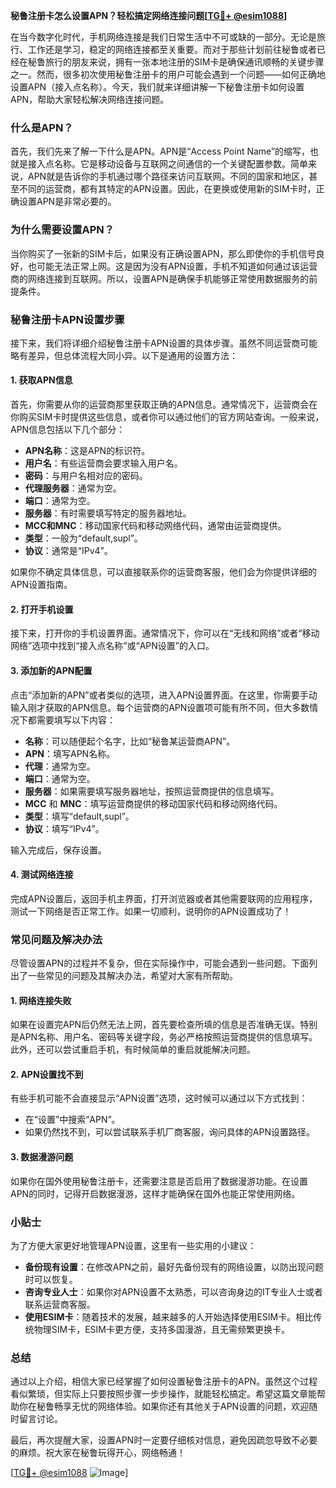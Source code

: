 **秘鲁注册卡怎么设置APN？轻松搞定网络连接问题[[TG💪+ @esim1088](https://t.me/s/esim1088)]**

在当今数字化时代，手机网络连接是我们日常生活中不可或缺的一部分。无论是旅行、工作还是学习，稳定的网络连接都至关重要。而对于那些计划前往秘鲁或者已经在秘鲁旅行的朋友来说，拥有一张本地注册的SIM卡是确保通讯顺畅的关键步骤之一。然而，很多初次使用秘鲁注册卡的用户可能会遇到一个问题——如何正确地设置APN（接入点名称）。今天，我们就来详细讲解一下秘鲁注册卡如何设置APN，帮助大家轻松解决网络连接问题。

### 什么是APN？

首先，我们先来了解一下什么是APN。APN是“Access Point Name”的缩写，也就是接入点名称。它是移动设备与互联网之间通信的一个关键配置参数。简单来说，APN就是告诉你的手机通过哪个路径来访问互联网。不同的国家和地区，甚至不同的运营商，都有其特定的APN设置。因此，在更换或使用新的SIM卡时，正确设置APN是非常必要的。

### 为什么需要设置APN？

当你购买了一张新的SIM卡后，如果没有正确设置APN，那么即使你的手机信号良好，也可能无法正常上网。这是因为没有APN设置，手机不知道如何通过该运营商的网络连接到互联网。所以，设置APN是确保手机能够正常使用数据服务的前提条件。

### 秘鲁注册卡APN设置步骤

接下来，我们将详细介绍秘鲁注册卡APN设置的具体步骤。虽然不同运营商可能略有差异，但总体流程大同小异。以下是通用的设置方法：

#### 1. 获取APN信息

首先，你需要从你的运营商那里获取正确的APN信息。通常情况下，运营商会在你购买SIM卡时提供这些信息，或者你可以通过他们的官方网站查询。一般来说，APN信息包括以下几个部分：

- **APN名称**：这是APN的标识符。
- **用户名**：有些运营商会要求输入用户名。
- **密码**：与用户名相对应的密码。
- **代理服务器**：通常为空。
- **端口**：通常为空。
- **服务器**：有时需要填写特定的服务器地址。
- **MCC和MNC**：移动国家代码和移动网络代码，通常由运营商提供。
- **类型**：一般为“default,supl”。
- **协议**：通常是“IPv4”。

如果你不确定具体信息，可以直接联系你的运营商客服，他们会为你提供详细的APN设置指南。

#### 2. 打开手机设置

接下来，打开你的手机设置界面。通常情况下，你可以在“无线和网络”或者“移动网络”选项中找到“接入点名称”或“APN设置”的入口。

#### 3. 添加新的APN配置

点击“添加新的APN”或者类似的选项，进入APN设置界面。在这里，你需要手动输入刚才获取的APN信息。每个运营商的APN设置项可能有所不同，但大多数情况下都需要填写以下内容：

- **名称**：可以随便起个名字，比如“秘鲁某运营商APN”。
- **APN**：填写APN名称。
- **代理**：通常为空。
- **端口**：通常为空。
- **服务器**：如果需要填写服务器地址，按照运营商提供的信息填写。
- **MCC** 和 **MNC**：填写运营商提供的移动国家代码和移动网络代码。
- **类型**：填写“default,supl”。
- **协议**：填写“IPv4”。

输入完成后，保存设置。

#### 4. 测试网络连接

完成APN设置后，返回手机主界面，打开浏览器或者其他需要联网的应用程序，测试一下网络是否正常工作。如果一切顺利，说明你的APN设置成功了！

### 常见问题及解决办法

尽管设置APN的过程并不复杂，但在实际操作中，可能会遇到一些问题。下面列出了一些常见的问题及其解决办法，希望对大家有所帮助。

#### 1. 网络连接失败

如果在设置完APN后仍然无法上网，首先要检查所填的信息是否准确无误。特别是APN名称、用户名、密码等关键字段，务必严格按照运营商提供的信息填写。此外，还可以尝试重启手机，有时候简单的重启就能解决问题。

#### 2. APN设置找不到

有些手机可能不会直接显示“APN设置”选项，这时候可以通过以下方式找到：

- 在“设置”中搜索“APN”。
- 如果仍然找不到，可以尝试联系手机厂商客服，询问具体的APN设置路径。

#### 3. 数据漫游问题

如果你在国外使用秘鲁注册卡，还需要注意是否启用了数据漫游功能。在设置APN的同时，记得开启数据漫游，这样才能确保在国外也能正常使用网络。

### 小贴士

为了方便大家更好地管理APN设置，这里有一些实用的小建议：

- **备份现有设置**：在修改APN之前，最好先备份现有的网络设置，以防出现问题时可以恢复。
- **咨询专业人士**：如果你对APN设置不太熟悉，可以咨询身边的IT专业人士或者联系运营商客服。
- **使用ESIM卡**：随着技术的发展，越来越多的人开始选择使用ESIM卡。相比传统物理SIM卡，ESIM卡更方便，支持多国漫游，且无需频繁更换卡。

### 总结

通过以上介绍，相信大家已经掌握了如何设置秘鲁注册卡的APN。虽然这个过程看似繁琐，但实际上只要按照步骤一步步操作，就能轻松搞定。希望这篇文章能帮助你在秘鲁畅享无忧的网络体验。如果你还有其他关于APN设置的问题，欢迎随时留言讨论。

最后，再次提醒大家，设置APN时一定要仔细核对信息，避免因疏忽导致不必要的麻烦。祝大家在秘鲁玩得开心，网络畅通！

[[TG💪+ @esim1088](https://t.me/s/esim1088) ![Image](https://i.postimg.cc/4NQfJmqS/Snipaste-2025-05-13-00-14-12.png)]